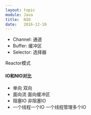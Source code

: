 ```yaml
---
layout: topic
module: Java
title:  NIO
date:   2016-12-10
---
```


* Channel: 通道
* Buffer: 缓冲区
* Selector: 选择器

Reactor模式

#### IO和NIO对比

* 单向 双向
* 面向流 面向缓冲区
* 阻塞IO 非阻塞IO
* 一个线程一个IO 一个线程管理多个IO
